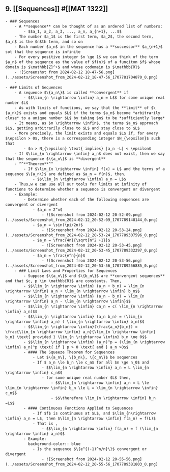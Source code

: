 ## 9. [[Sequences]] #[[MAT 1322]]
	- ### Sequences
		- A **sequence** can be thought of as an ordered list of numbers:
			- $$a_1, a_2, a_3, ..., a_n, a_{n+1}, ...$$
		- The number $a_1$ is the first term, $a_2$, the second term, $a_n$ is the $n$th term, and so on
		- Each number $a_n$ in the sequence has a **successor** $a_{n+1}$ sot that the sequence is infinite
		- For every positive integer $n \ge 1$ we can think of the term $a_n$ of the sequence as the value of $f(n)$ of a funciton $f$ whose domain is $\mathbb{Z}^+$ and whose codomain is $\mathbb{R}$
		- ![Screenshot from 2024-02-12 18-47-56.png](../assets/Screenshot_from_2024-02-12_18-47-56_1707781704870_0.png)
		-
	- ### Limits of Sequences
		- A sequence $\{a_n\}$ is called **convergent** if
			- $$\lim_{n \rightarrow \infin} a_n = L$$ for some unique real number $L$
		- As with limits of functions, we say that the **limit** of $\{a_n\}$ exists and equals $L$ if the terms $a_n$ become *arbitrarily close* to a unique number $L$ by taking $n$ to be *sufficiently large*
		- It means, as $n \rightarrow \infin$, the terms $a_n$ approach $L$, getting arbitrarily close to $L$ and stay close to $L$
		- More precisely, the limit exists and equals $L$ if, for every $\epsilon > 0$, there is a corresponding integer $N_{\epsilon}$ such that
			- $n > N_{\epsilon} \text{ implies} |a_n -L| < \epsilon$
		- If $\lim_{n \rightarrow \infin} a_n$ does not exist, then we say that the sequence $\{a_n\}$ is **divergent**
		- ^^**Theorem**^^
			- If $\lim_{x \rightarrow \infin} f(x) = L$ and the terms of a sequence $\{a_n\}$ are defined as $a_n = f(n)$, then,
				- $$\lim_{n \rightarrow \infin} a_n = L$$
		- Thus,w e can use all our tools for limits at infinity of functions to determine whether a sequence is convergent or divergent
		- Example:
			- Determine whether each of the following sequences are convergent or divergent
				- $a_n = 2^n$
					- ![Screenshot from 2024-02-12 20-52-09.png](../assets/Screenshot_from_2024-02-12_20-52-09_1707789148144_0.png)
				- $a_n = \sin(\pi/2n)$
					- ![Screenshot from 2024-02-12 20-53-24.png](../assets/Screenshot_from_2024-02-12_20-53-24_1707789307596_0.png)
				- $a_n = \frac{4n}{\sqrt{n^2 +1}}$
					- ![Screenshot from 2024-02-12 20-53-45.png](../assets/Screenshot_from_2024-02-12_20-53-45_1707789332297_0.png)
				- $a_n = \frac{e^n}{n}$
					- ![Screenshot from 2024-02-12 20-53-56.png](../assets/Screenshot_from_2024-02-12_20-53-56_1707789256885_0.png)
		- ### Limit Laws and Properties for Sequences
			- Suppose $\{a_n\}$ and $\{b_n\}$ are **convergent sequences** and that $c, p \in \mathbb{R}$ are constants. Then,
			- $$\lim_{n \rightarrow \infin} (a_n + b_n) = \lim_{n \rightarrow \infin} a_n + \lim_{n \rightarrow \infin} b_n$$
			- $$\lim_{n \rightarrow \infin} (a_n - b_n) = \lim_{n \rightarrow \infin} a_n - \lim_{n \rightarrow \infin}$$
			- $$\lim_{n \rightarrow \infin} ca_n = c( \lim_{n \rightarrow \infin} a_n)$$
			- $$\lim_{n \rightarrow \infin} (a_n b_n) = (\lim_{n \rightarrow \infin} a_n) ( \lim_{n \rightarrow \infin} b_n)$$
			- $$\lim_{n \rightarrow \infin}(\frac{a_n}{b_n}) = \frac{\lim_{n \rightarrow \infin} a_n}{\lim_{n \rightarrow \infin} b_n} \text{ provided } \lim_{n \rightarrow \infin} b_n \ne 0$$
			- $$\lim_{n \rightarrow \infin} (a_n)^p = (\lim_{n \rightarrow \infin} a_n)^p \text{ if } p > 0 \text{ and } a_n >0$$
			- #### The Squeeze Theorem for Sequences
				- Let $\{a_n\}, \{b_n\}, \{c_n\}$ be sequences
				- If $ a_n \le b_n \le c_n$ for all $n \ge n_0$ and
					- $$\lim_{n \rightarrow \infin} a_n = L \lim_{n \rightarrow \infin} c_n$$
					- for some unique real number $L$ then,
						- $$\lim_{n \rightarrow \infin} a_n = L \le \lim_{n \rightarrow \infin} b_n \le L = \lim_{n \rightarrow \infin} c_n$$
						- $$\therefore \lim_{n \rightarrow \infin} b_n =L$$
			- #### Continuous Functions Applied to Sequences
				- If $f$ is continuous at $L$, and $\lim_{n\rightarrow \infin} a_n = L$, then $\lim_{n \rightarrow \infin} f(a_n) = f(L)$
				- That is ,
					- $$\lim_{n \rightarrow \infin} f(a_n) = f (\lim_{n \rightarrow \infin} a_n)$$
			- Example:
			  background-color:: blue
				- Is the sequence $\{e^{(-1)^n/n}\}$ convergent or divergent
					- ![Screenshot from 2024-02-12 20-55-56.png](../assets/Screenshot_from_2024-02-12_20-55-56_1707789381803_0.png)